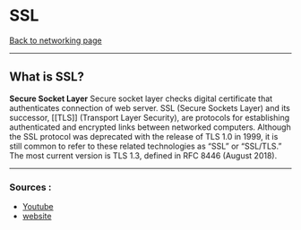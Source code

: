 # SSL
[Back to networking page](index.md)
- --
## What is SSL?
**Secure Socket Layer**
Secure socket layer checks digital certificate that authenticates connection of web server.
SSL (Secure Sockets Layer) and its successor, [[TLS]] (Transport Layer Security), are protocols for establishing authenticated and encrypted links between networked computers. Although the SSL protocol was deprecated with the release of TLS 1.0 in 1999, it is still common to refer to these related technologies as “SSL” or “SSL/TLS.” The most current version is TLS 1.3, defined in RFC 8446 (August 2018).
- --
### Sources :
- [Youtube](https://youtu.be/hExRDVZHhig)
- [website](https://www.ssl.com/faqs/faq-what-is-ssl/)
